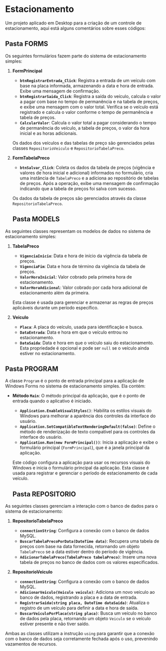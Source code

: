# Estacionamento
Um projeto aplicado em Desktop para a criação de um controle de estacionamento, aqui está alguns comentários sobre esses códigos:


## Pasta FORMS

Os seguintes formulários fazem parte do sistema de estacionamento simples:

1. **FormPrincipal**
   - **`btnRegistrarEntrada_Click`**: Registra a entrada de um veículo com base na placa informada, armazenando a data e hora de entrada. Exibe uma mensagem de confirmação.
   - **`btnRegistrarSaida_Click`**: Registra a saída do veículo, calcula o valor a pagar com base no tempo de permanência e na tabela de preços, e exibe uma mensagem com o valor total. Verifica se o veículo está registrado e calcula o valor conforme o tempo de permanência e tabela de preços.
   - **`CalcularValor`**: Calcula o valor total a pagar considerando o tempo de permanência do veículo, a tabela de preços, o valor da hora inicial e as horas adicionais.

   Os dados dos veículos e das tabelas de preço são gerenciados pelas classes `RepositorioVeiculo` e `RepositorioTabelaPreco`.

2. **FormTabelaPreco**
   - **`btnSalvar_Click`**: Coleta os dados da tabela de preços (vigência e valores de hora inicial e adicional) informados no formulário, cria uma instância de `TabelaPreco` e a adiciona ao repositório de tabelas de preços. Após a operação, exibe uma mensagem de confirmação indicando que a tabela de preços foi salva com sucesso.

   Os dados da tabela de preços são gerenciados através da classe `RepositorioTabelaPreco`.



   ## Pasta MODELS

As seguintes classes representam os modelos de dados no sistema de estacionamento simples:

1. **TabelaPreco**
   - **`VigenciaInicio`**: Data e hora de início da vigência da tabela de preços.
   - **`VigenciaFim`**: Data e hora de término da vigência da tabela de preços.
   - **`ValorHoraInicial`**: Valor cobrado pela primeira hora de estacionamento.
   - **`ValorHoraAdicional`**: Valor cobrado por cada hora adicional de estacionamento além da primeira.

   Esta classe é usada para gerenciar e armazenar as regras de preços aplicáveis durante um período específico.

2. **Veiculo**
   - **`Placa`**: A placa do veículo, usada para identificação e busca.
   - **`DataEntrada`**: Data e hora em que o veículo entrou no estacionamento.
   - **`DataSaida`**: Data e hora em que o veículo saiu do estacionamento. Esta propriedade é opcional e pode ser `null` se o veículo ainda estiver no estacionamento.


  
## Pasta PROGRAM

A classe `Program` é o ponto de entrada principal para a aplicação de Windows Forms no sistema de estacionamento simples. Ela contém:

- **Método `Main`**: O método principal da aplicação, que é o ponto de entrada quando o aplicativo é iniciado.
  - **`Application.EnableVisualStyles()`**: Habilita os estilos visuais do Windows para melhorar a aparência dos controles da interface do usuário.
  - **`Application.SetCompatibleTextRenderingDefault(false)`**: Define o método de renderização de texto compatível para os controles da interface do usuário.
  - **`Application.Run(new FormPrincipal())`**: Inicia a aplicação e exibe o formulário principal (`FormPrincipal`), que é a janela principal da aplicação.

   Este código configura a aplicação para usar os recursos visuais do Windows e inicia o formulário principal da aplicação.
   Esta classe é usada para registrar e gerenciar o período de estacionamento de cada veículo.



   ## Pasta REPOSITORIO

As seguintes classes gerenciam a interação com o banco de dados para o sistema de estacionamento:

1. **RepositorioTabelaPreco**
   - **`connectionString`**: Configura a conexão com o banco de dados MySQL.
   - **`BuscarTabelaPrecoPorData(DateTime data)`**: Recupera uma tabela de preços com base na data fornecida, retornando um objeto `TabelaPreco` se a data estiver dentro do período de vigência.
   - **`AdicionarTabelaPreco(TabelaPreco tabelaPreco)`**: Insere uma nova tabela de preços no banco de dados com os valores especificados.

2. **RepositorioVeiculo**
   - **`connectionString`**: Configura a conexão com o banco de dados MySQL.
   - **`AdicionarVeiculo(Veiculo veiculo)`**: Adiciona um novo veículo ao banco de dados, registrando a placa e a data de entrada.
   - **`RegistrarSaida(string placa, DateTime dataSaida)`**: Atualiza o registro de um veículo para definir a data e hora de saída.
   - **`BuscarVeiculoPorPlaca(string placa)`**: Busca um veículo no banco de dados pela placa, retornando um objeto `Veiculo` se o veículo estiver presente e não tiver saído.

Ambas as classes utilizam a instrução `using` para garantir que a conexão com o banco de dados seja corretamente fechada após o uso, prevenindo vazamentos de recursos.




